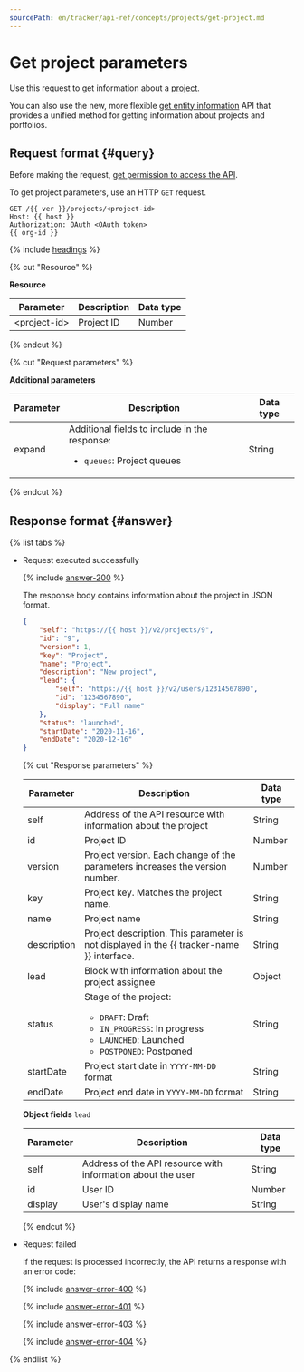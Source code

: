 ```yaml
---
sourcePath: en/tracker/api-ref/concepts/projects/get-project.md
---
```

# Get project parameters

Use this request to get information about a [project](../../manager/project-new.md).

You can also use the new, more flexible [get entity information](../entities/get-entity.md) API that provides a unified method for getting information about projects and portfolios.

## Request format {#query}

Before making the request, [get permission to access the API](../access.md).

To get project parameters, use an HTTP `GET` request.

```
GET /{{ ver }}/projects/<project-id>
Host: {{ host }}
Authorization: OAuth <OAuth token>
{{ org-id }}
```

{% include [headings](../../../_includes/tracker/api/headings.md) %}

{% cut "Resource" %}

**Resource**

| Parameter | Description | Data type |
| -------- | -------- | ---------- |
| \<project-id> | Project ID | Number |

{% endcut %}

{% cut "Request parameters" %}

**Additional parameters**

| Parameter | Description | Data type |
| -------- | -------- | ---------- |
| expand | Additional fields to include in the response:<ul><li> `queues`: Project queues </li></ul> | String |

{% endcut %}

## Response format {#answer}

{% list tabs %}

- Request executed successfully

    {% include [answer-200](../../../_includes/tracker/api/answer-200.md) %}

    The response body contains information about the project in JSON format.

    ```json
    {
        "self": "https://{{ host }}/v2/projects/9",
        "id": "9",
        "version": 1,
        "key": "Project",
        "name": "Project",
        "description": "New project",
        "lead": {
            "self": "https://{{ host }}/v2/users/12314567890",
            "id": "1234567890",
            "display": "Full name"
        },
        "status": "launched",
        "startDate": "2020-11-16",
        "endDate": "2020-12-16"
    }
    ```

    {% cut "Response parameters" %}

    | Parameter | Description | Data type |
    | -------- | -------- | ---------- |
    | self | Address of the API resource with information about the project | String |
    | id | Project ID | Number |
    | version | Project version. Each change of the parameters increases the version number. | Number |
    | key | Project key. Matches the project name. | String |
    | name | Project name | String |
    | description | Project description. This parameter is not displayed in the {{ tracker-name }} interface. | String |
    | lead | Block with information about the project assignee | Object |
    | status | Stage of the project:<ul><li>`DRAFT`: Draft</li><li>`IN_PROGRESS`: In progress</li><li>`LAUNCHED`: Launched</li><li>`POSTPONED`: Postponed </li></ul> | String |
    | startDate | Project start date in `YYYY-MM-DD` format | String |
    | endDate | Project end date in `YYYY-MM-DD` format | String |

    **Object fields** `lead`
 
    | Parameter | Description | Data type |
    | -------- | -------- | ---------- |
    | self | Address of the API resource with information about the user | String |
    | id | User ID | Number |
    | display | User's display name | String |

    {% endcut %}

- Request failed

    If the request is processed incorrectly, the API returns a response with an error code:

    {% include [answer-error-400](../../../_includes/tracker/api/answer-error-400.md) %}

    {% include [answer-error-401](../../../_includes/tracker/api/answer-error-401.md) %}

    {% include [answer-error-403](../../../_includes/tracker/api/answer-error-403.md) %}

    {% include [answer-error-404](../../../_includes/tracker/api/answer-error-404.md) %}

{% endlist %}